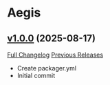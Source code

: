 # Aegis

## [v1.0.0](https://github.com/Scryrz/Aegis/tree/v1.0.0) (2025-08-17)
[Full Changelog](https://github.com/Scryrz/Aegis/commits/v1.0.0) [Previous Releases](https://github.com/Scryrz/Aegis/releases)

- Create packager.yml  
- Initial commit  
